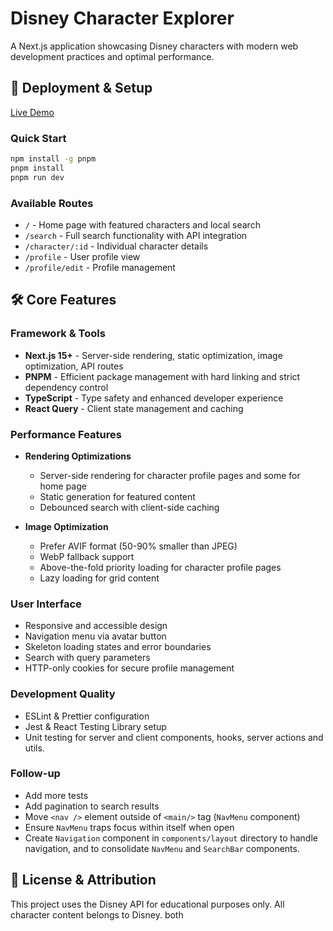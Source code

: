 # Disney Character Explorer

A Next.js application showcasing Disney characters with modern web development practices and optimal performance.

## 🚀 Deployment & Setup

[Live Demo](https://disney-next-react-app.vercel.app/)

### Quick Start

```bash
npm install -g pnpm
pnpm install
pnpm run dev
```

### Available Routes

- `/` - Home page with featured characters and local search
- `/search` - Full search functionality with API integration
- `/character/:id` - Individual character details
- `/profile` - User profile view
- `/profile/edit` - Profile management

## 🛠 Core Features

### Framework & Tools

- **Next.js 15+** - Server-side rendering, static optimization, image optimization, API routes
- **PNPM** - Efficient package management with hard linking and strict dependency control
- **TypeScript** - Type safety and enhanced developer experience
- **React Query** - Client state management and caching

### Performance Features

- **Rendering Optimizations**

  - Server-side rendering for character profile pages and some for home page
  - Static generation for featured content
  - Debounced search with client-side caching

- **Image Optimization**
  - Prefer AVIF format (50-90% smaller than JPEG)
  - WebP fallback support
  - Above-the-fold priority loading for character profile pages
  - Lazy loading for grid content

### User Interface

- Responsive and accessible design
- Navigation menu via avatar button
- Skeleton loading states and error boundaries
- Search with query parameters
- HTTP-only cookies for secure profile management

### Development Quality

- ESLint & Prettier configuration
- Jest & React Testing Library setup
- Unit testing for server and client components, hooks, server actions and utils.

### Follow-up

- Add more tests
- Add pagination to search results
- Move `<nav />` element outside of `<main/>` tag (`NavMenu` component)
- Ensure `NavMenu` traps focus within itself when open
- Create `Navigation` component in `components/layout` directory to handle navigation, and to consolidate `NavMenu` and `SearchBar` components.

## 📝 License & Attribution

This project uses the Disney API for educational purposes only. All character content belongs to Disney.
both
